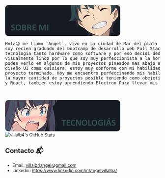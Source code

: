 <img src="./images/sobreMi.png">

<pre>
Hola😊 me llamo `Angel`, vivo en la ciudad de Mar del plata en buenos Aires Argentina🌴 
soy recien graduado del bootcamp de desarrollo web Full Stack SoyHenry🥳 me apaciona la 
tecnologia tanto hardware como software y por eso decidi dedicarme a esto, me gusta lo 
visualmente lindo por lo que soy muy perfeccionista a la hora de trabajar como Front-End 
podes verlo en algunos de mis proyectos pineados mas abajo auque de momento no domino 
diseño UI como quisiera, estoy muy conforme con mi habilidad actual al momento de ver un 
proyecto terminado. Hoy me encuentro perfeccinando mis habilidades como Full-Stack haciendo 
la mayor cantidad de proyectos posible teniendo como obejetivo especializarme en typesScript 
y React, tambien estoy aprendiendo Electron Para llevar mis conocimientos al Escritorio😇
</pre>

<br>
<br>

<img src="./images/tecnologias.png">



<img src="https://github-readme-stats.vercel.app/api?username=villalb4&show_icons=true&theme=onedark" alt="villalb4's GitHub Stats">

## Contacto 📬
- Email: villalb4angel@gmail.com
- Linkedin: https://www.linkedin.com/in/angelvillalba/
